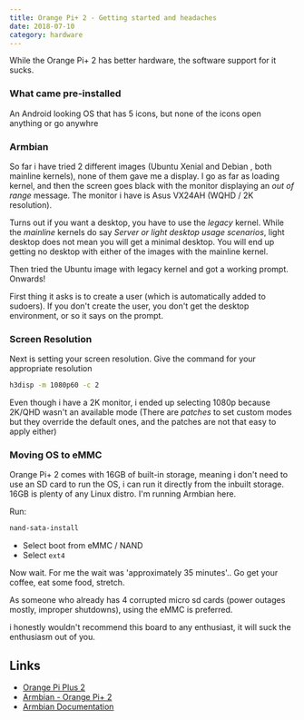 ```yaml
---
title: Orange Pi+ 2 - Getting started and headaches
date: 2018-07-10
category: hardware
---
```


While the Orange Pi+ 2 has better hardware, the software support for it sucks.

### What came pre-installed
An Android looking OS that has 5 icons, but none of the icons open anything or go anywhre

### Armbian
So far i have tried 2 different images (Ubuntu Xenial and Debian , both mainline kernels), none of them gave me a display. I go as far as loading kernel, and then the screen goes black with the monitor displaying an _out of range_ message. The monitor i have is Asus VX24AH (WQHD / 2K resolution).

Turns out if you want a desktop, you have to use the _legacy_ kernel.  While the _mainline_ kernels do say _Server or light desktop usage scenarios_, light desktop does not mean you will get a minimal desktop. You will end up getting no desktop with either of the images with the mainline kernel.

Then tried the Ubuntu image with legacy kernel and got a working prompt. Onwards!

First thing it asks is to create a user (which is automatically added to sudoers). If you don't create the user, you don't get the desktop environment, or so it says on the prompt.

### Screen Resolution

Next is setting your screen resolution. Give the command for your appropriate resolution

```bash
h3disp -m 1080p60 -c 2
```
Even though i have a 2K monitor, i ended up selecting 1080p because 2K/QHD wasn't an available mode (There are _patches_ to set custom modes but they override the default ones, and the patches are not that easy to apply either) 

### Moving OS to eMMC
Orange Pi+ 2 comes with 16GB of built-in storage, meaning i don't need to use an SD card to run the OS, i can run it directly from the inbuilt storage. 16GB is plenty of any Linux distro. I'm running Armbian here.

Run:

```bash
nand-sata-install
```

- Select boot from eMMC / NAND
- Select `ext4`

Now wait. For me the wait was 'approximately 35 minutes'.. Go get your coffee, eat some food, stretch.

As someone who already has 4 corrupted micro sd cards (power outages mostly, improper shutdowns), using the eMMC is preferred.

i honestly wouldn't recommend this board to any enthusiast, it will suck the enthusiasm out of you.


Links
---
- [Orange Pi Plus 2](http://www.orangepi.org/orangepiplus2/)
- [Armbian - Orange Pi+ 2](https://www.armbian.com/orange-pi-plus-2/)
- [Armbian Documentation](https://docs.armbian.com/User-Guide_Getting-Started/)